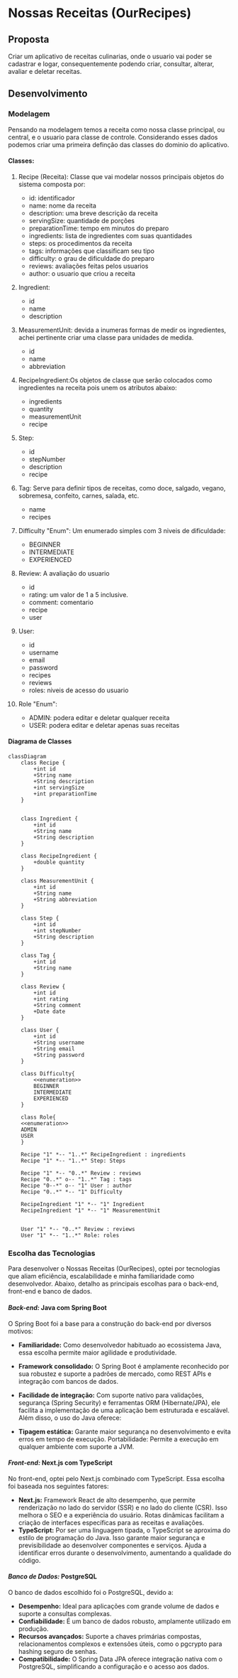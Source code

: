 # Nossas Receitas (OurRecipes)

## Proposta

Criar um aplicativo de receitas culinarias, onde o usuario vai poder se cadastrar e logar, consequentemente podendo criar, consultar, alterar, avaliar e deletar receitas.

## Desenvolvimento

### Modelagem

Pensando na modelagem temos a receita como nossa classe principal, ou central, e o usuario para classe de controle. Considerando esses dados podemos criar uma primeira definção das classes do dominio do aplicativo.

#### Classes:

1. Recipe (Receita): Classe que vai modelar nossos principais objetos do sistema composta por:
   - id: identificador
   - name: nome da receita
   - description: uma breve descrição da receita
   - servingSize: quantidade de porções
   - preparationTime: tempo em minutos do preparo
   - ingredients: lista de ingredientes com suas quantidades 
   - steps: os procedimentos da receita
   - tags: informações que classificam seu tipo
   - difficulty: o grau de dificuldade do preparo
   - reviews: avaliações feitas pelos usuarios
   - author: o usuario que criou a receita

2. Ingredient:
   - id
   - name
   - description 
3. MeasurementUnit: devida a inumeras formas de medir os ingredientes, achei pertinente criar uma classe para unidades de medida.
   - id
   - name
   - abbreviation
4. RecipeIngredient:Os objetos de classe que serão colocados como ingredientes na receita pois unem os atributos abaixo:
   - ingredients
   - quantity
   - measurementUnit
   - recipe
5. Step:
   - id
   - stepNumber
   - description
   - recipe
6. Tag: Serve para definir tipos de receitas, como doce, salgado, vegano, sobremesa, confeito, carnes, salada, etc.
    - name
    - recipes
7. Difficulty "Enum": Um enumerado simples com 3 niveis de dificuldade:
   - BEGINNER
   - INTERMEDIATE
   - EXPERIENCED
8. Review: A avaliação do usuario
   - id
   - rating: um valor de 1 a 5 inclusive.
   - comment: comentario
   - recipe
   - user
9.  User:
    - id
    - username
    - email
    - password
    - recipes
    - reviews
    - roles: niveis de acesso do usuario
10. Role "Enum":
    - ADMIN: podera editar e deletar qualquer receita
    - USER: podera editar e deletar apenas suas receitas 

#### Diagrama de Classes

```mermaid
classDiagram
    class Recipe {
        +int id
        +String name
        +String description
        +int servingSize
        +int preparationTime
    }
    
    
    class Ingredient {
        +int id
        +String name
        +String description
    }
    
    class RecipeIngredient {
        +double quantity
    }
    
    class MeasurementUnit {
        +int id
        +String name
        +String abbreviation
    }
    
    class Step {
        +int id
        +int stepNumber
        +String description
    }
    
    class Tag {
        +int id
        +String name
    }
    
    class Review {
        +int id
        +int rating
        +String comment
        +Date date
    }
    
    class User {
        +int id
        +String username
        +String email
        +String password
    }

    class Difficulty{
        <<enumeration>>
        BEGINNER
        INTERMEDIATE
        EXPERIENCED
    }

    class Role{
    <<enumeration>>
    ADMIN
    USER
    }

    Recipe "1" *-- "1..*" RecipeIngredient : ingredients
    Recipe "1" *-- "1..*" Step: Steps
    
    Recipe "1" *-- "0..*" Review : reviews
    Recipe "0..*" o-- "1..*" Tag : tags
    Recipe "0--*" o-- "1" User : author
    Recipe "0..*" *-- "1" Difficulty
    
    RecipeIngredient "1" *-- "1" Ingredient
    RecipeIngredient "1" *-- "1" MeasurementUnit


    User "1" *-- "0..*" Review : reviews
    User "1" *-- "1..*" Role: roles
```
### Escolha das Tecnologias
Para desenvolver o Nossas Receitas (OurRecipes), optei por tecnologias que aliam eficiência, escalabilidade e minha familiaridade como desenvolvedor. Abaixo, detalho as principais escolhas para o back-end, front-end e banco de dados.

#### ***Back-end:*** Java com Spring Boot
O Spring Boot foi a base para a construção do back-end por diversos motivos:

- **Familiaridade:** Como desenvolvedor habituado ao ecossistema Java, essa escolha permite maior agilidade e produtividade.
- **Framework consolidado:** O Spring Boot é amplamente reconhecido por sua robustez e suporte a padrões de mercado, como REST APIs e integração com bancos de dados.
- **Facilidade de integração:** Com suporte nativo para validações, segurança (Spring Security) e ferramentas ORM (Hibernate/JPA), ele facilita a implementação de uma aplicação bem estruturada e escalável.
Além disso, o uso do Java oferece:

- **Tipagem estática:** Garante maior segurança no desenvolvimento e evita erros em tempo de execução.
Portabilidade: Permite a execução em qualquer ambiente com suporte a JVM.

#### ***Front-end:*** Next.js com TypeScript
No front-end, optei pelo Next.js combinado com TypeScript. Essa escolha foi baseada nos seguintes fatores:

- **Next.js:**
Framework React de alto desempenho, que permite renderização no lado do servidor (SSR) e no lado do cliente (CSR). Isso melhora o SEO e a experiência do usuário.
Rotas dinâmicas facilitam a criação de interfaces específicas para as receitas e avaliações.
- **TypeScript:**
Por ser uma linguagem tipada, o TypeScript se aproxima do estilo de programação do Java. Isso garante maior segurança e previsibilidade ao desenvolver componentes e serviços.
Ajuda a identificar erros durante o desenvolvimento, aumentando a qualidade do código.

#### ***Banco de Dados:*** PostgreSQL
O banco de dados escolhido foi o PostgreSQL, devido a:

- **Desempenho:** Ideal para aplicações com grande volume de dados e suporte a consultas complexas.
- **Confiabilidade:** É um banco de dados robusto, amplamente utilizado em produção.
- **Recursos avançados:** Suporte a chaves primárias compostas, relacionamentos complexos e extensões úteis, como o pgcrypto para hashing seguro de senhas.
- **Compatibilidade:** O Spring Data JPA oferece integração nativa com o PostgreSQL, simplificando a configuração e o acesso aos dados.
